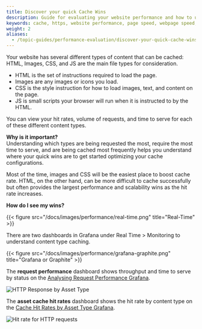 ```yaml
---
title: Discover your quick Cache Wins
description: Guide for evaluating your website performance and how to use Section to make improvements.
keywords: cache, https, website performance, page speed, webpage speed, website security, content delivery network, CDN
weight: 2
aliases:
  - /topic-guides/performance-evaluation/discover-your-quick-cache-wins/
---
```


Your website has several different types of content that can be cached: HTML, Images, CSS, and JS are the main file types for consideration.

* HTML is the set of instructions required to load the page.
* Images are any images or icons you load.
* CSS is the style instruction for how to load images, text, and content on the page.
* JS is small scripts your browser will run when it is instructed to by the HTML.

You can view your hit rates, volume of requests, and time to serve for each of these different content types.

**Why is it important?** <br/>
Understanding which types are being requested the most, require the most time to serve, and are being cached most frequently helps you understand where your quick wins are to get started optimizing your cache configurations.

Most of the time, images and CSS will be the easiest place to boost cache rate. HTML, on the other hand, can be more difficult to cache successfully but often provides the largest  performance and scalability wins as the hit rate increases.

**How do I see my wins?**

{{< figure src="/docs/images/performance/real-time.png" title="Real-Time" >}}

There are two dashboards in Grafana under Real Time > Monitoring to understand content type caching.

{{< figure src="/docs/images/performance/grafana-graphite.png" title="Grafana or Graphite" >}}

The **request performance** dashboard shows throughput and time to serve by status on the [Analysing Request Performance Grafana](https://aperture.section.io/account/1/application/1/grafana/d/qqLL73IZz/content-delivery-grid-varnish-request-performance?orgId=1&from=1563193085296&to=1563214685296&var-environment=All).

![HTTP Response by Asset Type](/docs/images/performance-techniques/HTTP-response-by-asset-type-metrics.png)

The **asset cache hit rates** dashboard shows the hit rate by content type on the [Cache Hit Rates by Asset Type Grafana](https://aperture.section.io/account/1/application/1/grafana/d/Y7YY7qIZk/content-delivery-grid-varnish-cache-hit-rates?orgId=1&from=1563193288718&to=1563214888720&var-environment=All).

![Hit rate for HTTP requests](/docs/images/performance-techniques/http-cache-hit-rate-metrics.png)
